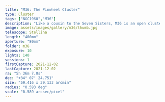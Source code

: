 ```yaml
---
title: "M36: The Pinwheel Cluster"
type: Cluster
tags: ["NGC1960","M36"]
description: "Like a cousin to the Seven Sisters, M36 is an open cluster of young, blue stars that is far more distant than the Pleiades. Called the Pinwheel Cluster, it is a region of contrast with neighboring red stars."
image: assets/images/gallery/m36/thumb.jpg
telescope: Stellina
length: "400mm"
aperture: "80mm"
folder: m36
exposure: 10
lights: 140
sessions: 1
firstCapture: 2021-12-02 
lastCapture: 2021-12-02
ra: "5h 36m 7.0s"
dec: "+34° 07' 24.751"
size: "59.416 x 39.133 arcmin"
radius: "0.593 deg"
scale: "0.589 arcsec/pixel"
---
```

